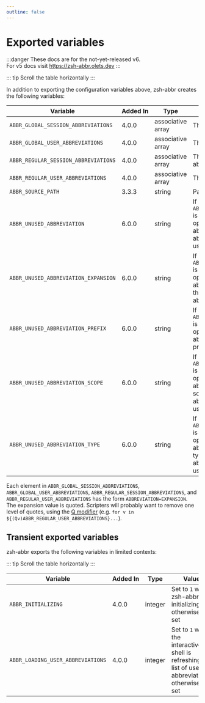 ```yaml
---
outline: false
---
```


# Exported variables

:::danger
These docs are for the not-yet-released v6.  
For v5 docs visit <https://zsh-abbr.olets.dev>
:::

::: tip
Scroll the table horizontally
:::

In addition to exporting the configuration variables above, zsh-abbr creates the following variables:

Variable | Added&nbsp;In | Type | Value
---|---|---|---
`ABBR_GLOBAL_SESSION_ABBREVIATIONS` | <Badge type="info">4.0.0</Badge> | associative array | The global session abbreviations
`ABBR_GLOBAL_USER_ABBREVIATIONS` | <Badge type="info">4.0.0</Badge> | associative array | The global user abbreviations
`ABBR_REGULAR_SESSION_ABBREVIATIONS` | <Badge type="info">4.0.0</Badge> | associative array | The regular session abbreviations
`ABBR_REGULAR_USER_ABBREVIATIONS` | <Badge type="info">4.0.0</Badge> | associative array | The regular user abbreviations
`ABBR_SOURCE_PATH` | <Badge type="info">3.3.3</Badge> | string | Path to the `zsh-abbr.zsh`
`ABBR_UNUSED_ABBREVIATION` | <Badge type="warning">6.0.0</Badge> | string | If `ABBR_GET_AVAILABLE_ABBREVIATION` is non-zero and you miss an opportunity to use one of your abbreviations, this is set to the abbreviation you could have used.
`ABBR_UNUSED_ABBREVIATION_EXPANSION` | <Badge type="warning">6.0.0</Badge> | string | If `ABBR_GET_AVAILABLE_ABBREVIATION` is non-zero and you miss an opportunity to use one of your abbreviations, this is set to the thing you could have abbreviated.
`ABBR_UNUSED_ABBREVIATION_PREFIX` | <Badge type="warning">6.0.0</Badge> | string | If `ABBR_GET_AVAILABLE_ABBREVIATION` is non-zero and you miss an opportunity to use a prefixed abbreviation, this is set to the prefix.
`ABBR_UNUSED_ABBREVIATION_SCOPE` | <Badge type="warning">6.0.0</Badge> | string |  If `ABBR_GET_AVAILABLE_ABBREVIATION` is non-zero and you miss an opportunity to use one of your abbreviations, this is set to the scope (`user` or `session`) of abbreviation you could have used.
`ABBR_UNUSED_ABBREVIATION_TYPE` | <Badge type="warning">6.0.0</Badge> | string |  If `ABBR_GET_AVAILABLE_ABBREVIATION` is non-zero and you miss an opportunity to use one of your abbreviations, this is set to the type (`regular` or `global`) of the abbreviation you could have used.

Each element in `ABBR_GLOBAL_SESSION_ABBREVIATIONS`, `ABBR_GLOBAL_USER_ABBREVIATIONS`, `ABBR_REGULAR_SESSION_ABBREVIATIONS`, and `ABBR_REGULAR_USER_ABBREVIATIONS` has the form `ABBREVIATION=EXPANSION`. The expansion value is quoted. Scripters will probably want to remove one level of quotes, using the [Q modifier](http://zsh.sourceforge.net/Doc/Release/Expansion.html#Modifiers) (e.g. `for v in ${(Qv)ABBR_REGULAR_USER_ABBREVIATIONS}...`).

## Transient exported variables

zsh-abbr exports the following variables in limited contexts:

::: tip
Scroll the table horizontally
:::

Variable | Added&nbsp;In | Type | Value
---|---|---|---
`ABBR_INITIALIZING` | <Badge type="info">4.0.0</Badge> | integer | Set to `1` when zsh-abbr is initializing, otherwise not set
`ABBR_LOADING_USER_ABBREVIATIONS` | <Badge type="info">4.0.0</Badge> | integer | Set to `1` when the interactive shell is refreshing its list of user abbreviations, otherwise not set
